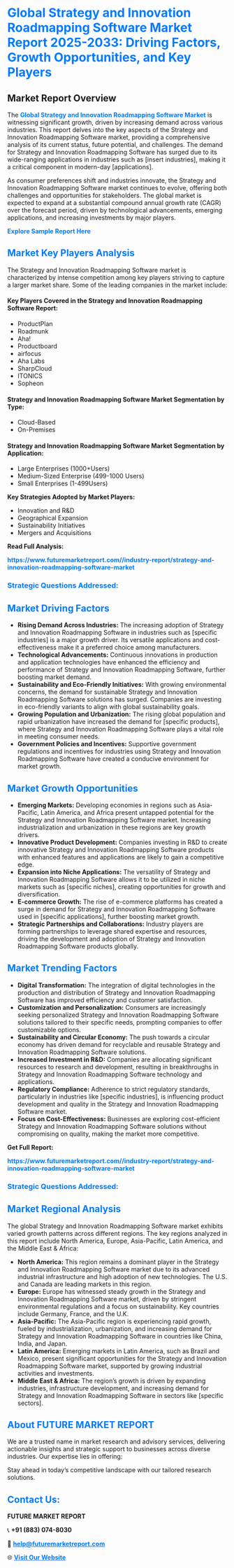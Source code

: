 <h1 style="color: #007BFF;">Global Strategy and Innovation Roadmapping Software Market Report 2025-2033: Driving Factors, Growth Opportunities, and Key Players</h1>

<section id="overview">
<h2>Market Report Overview</h2>
<p>The <a href="https://www.futuremarketreport.com//industry-report/strategy-and-innovation-roadmapping-software-market" style="color: #007BFF; text-decoration: none;"><strong>Global Strategy and Innovation Roadmapping Software Market</strong></a> is witnessing significant growth, driven by increasing demand across various industries. This report delves into the key aspects of the Strategy and Innovation Roadmapping Software market, providing a comprehensive analysis of its current status, future potential, and challenges. The demand for Strategy and Innovation Roadmapping Software has surged due to its wide-ranging applications in industries such as [insert industries], making it a critical component in modern-day [applications].</p>
<p>As consumer preferences shift and industries innovate, the Strategy and Innovation Roadmapping Software market continues to evolve, offering both challenges and opportunities for stakeholders. The global market is expected to expand at a substantial compound annual growth rate (CAGR) over the forecast period, driven by technological advancements, emerging applications, and increasing investments by major players.</p>
</section>

<section id="overview">
<p><a href="https://www.futuremarketreport.com//request-sample/reportId=51916" style="color: #007BFF; text-decoration: none;"><strong>Explore Sample Report Here</strong></a></p>
</section>

<section id="key-players">
<h2 style="color: #007BFF;">Market Key Players Analysis</h2>
<p>The Strategy and Innovation Roadmapping Software market is characterized by intense competition among key players striving to capture a larger market share. Some of the leading companies in the market include:</p>
<h4>Key Players Covered in the Strategy and Innovation Roadmapping Software Report:</h4>
<ul><li>ProductPlan</li><li>Roadmunk</li><li>Aha!</li><li>Productboard</li><li>airfocus</li><li>Aha Labs</li><li>SharpCloud</li><li>ITONICS</li><li>Sopheon</li></ul>
<h4>Strategy and Innovation Roadmapping Software Market Segmentation by Type:</h4>
<ul><li>Cloud-Based</li><li>On-Premises</li></ul>

<h4>Strategy and Innovation Roadmapping Software Market Segmentation by Application:</h4>
<ul><li>Large Enterprises (1000+Users)</li><li>Medium-Sized Enterprise (499-1000 Users)</li><li>Small Enterprises (1-499Users)</li></ul>
<p><strong>Key Strategies Adopted by Market Players:</strong></p>
<ul>
<li>Innovation and R&D</li>
<li>Geographical Expansion</li>
<li>Sustainability Initiatives</li>
<li>Mergers and Acquisitions</li>
</ul>
</section>

<section>
<p><strong>Read Full Analysis: </strong></p><a href="https://www.futuremarketreport.com//industry-report/strategy-and-innovation-roadmapping-software-market" style="color: #007BFF; text-decoration: none;"><strong>https://www.futuremarketreport.com//industry-report/strategy-and-innovation-roadmapping-software-market</strong></a>
<h3 style="color: #007BFF;">Strategic Questions Addressed:</h3>
</section>

<section id="driving-factors">
<h2 style="color: #007BFF;">Market Driving Factors</h2>
<ul>
<li><strong>Rising Demand Across Industries:</strong> The increasing adoption of Strategy and Innovation Roadmapping Software in industries such as [specific industries] is a major growth driver. Its versatile applications and cost-effectiveness make it a preferred choice among manufacturers.</li>
<li><strong>Technological Advancements:</strong> Continuous innovations in production and application technologies have enhanced the efficiency and performance of Strategy and Innovation Roadmapping Software, further boosting market demand.</li>
<li><strong>Sustainability and Eco-Friendly Initiatives:</strong> With growing environmental concerns, the demand for sustainable Strategy and Innovation Roadmapping Software solutions has surged. Companies are investing in eco-friendly variants to align with global sustainability goals.</li>
<li><strong>Growing Population and Urbanization:</strong> The rising global population and rapid urbanization have increased the demand for [specific products], where Strategy and Innovation Roadmapping Software plays a vital role in meeting consumer needs.</li>
<li><strong>Government Policies and Incentives:</strong> Supportive government regulations and incentives for industries using Strategy and Innovation Roadmapping Software have created a conducive environment for market growth.</li>
</ul>
</section>

<section id="growth-opportunities">
<h2 style="color: #007BFF;">Market Growth Opportunities</h2>
<ul>
<li><strong>Emerging Markets:</strong> Developing economies in regions such as Asia-Pacific, Latin America, and Africa present untapped potential for the Strategy and Innovation Roadmapping Software market. Increasing industrialization and urbanization in these regions are key growth drivers.</li>
<li><strong>Innovative Product Development:</strong> Companies investing in R&D to create innovative Strategy and Innovation Roadmapping Software products with enhanced features and applications are likely to gain a competitive edge.</li>
<li><strong>Expansion into Niche Applications:</strong> The versatility of Strategy and Innovation Roadmapping Software allows it to be utilized in niche markets such as [specific niches], creating opportunities for growth and diversification.</li>
<li><strong>E-commerce Growth:</strong> The rise of e-commerce platforms has created a surge in demand for Strategy and Innovation Roadmapping Software used in [specific applications], further boosting market growth.</li>
<li><strong>Strategic Partnerships and Collaborations:</strong> Industry players are forming partnerships to leverage shared expertise and resources, driving the development and adoption of Strategy and Innovation Roadmapping Software products globally.</li>
</ul>
</section>

<section id="trending-factors">
<h2 style="color: #007BFF;">Market Trending Factors</h2>
<ul>
<li><strong>Digital Transformation:</strong> The integration of digital technologies in the production and distribution of Strategy and Innovation Roadmapping Software has improved efficiency and customer satisfaction.</li>
<li><strong>Customization and Personalization:</strong> Consumers are increasingly seeking personalized Strategy and Innovation Roadmapping Software solutions tailored to their specific needs, prompting companies to offer customizable options.</li>
<li><strong>Sustainability and Circular Economy:</strong> The push towards a circular economy has driven demand for recyclable and reusable Strategy and Innovation Roadmapping Software solutions.</li>
<li><strong>Increased Investment in R&D:</strong> Companies are allocating significant resources to research and development, resulting in breakthroughs in Strategy and Innovation Roadmapping Software technology and applications.</li>
<li><strong>Regulatory Compliance:</strong> Adherence to strict regulatory standards, particularly in industries like [specific industries], is influencing product development and quality in the Strategy and Innovation Roadmapping Software market.</li>
<li><strong>Focus on Cost-Effectiveness:</strong> Businesses are exploring cost-efficient Strategy and Innovation Roadmapping Software solutions without compromising on quality, making the market more competitive.</li>
</ul>
</section>

<section>
<p><strong>Get Full Report: </strong></p><a href="https://www.futuremarketreport.com//industry-report/strategy-and-innovation-roadmapping-software-market" style="color: #007BFF; text-decoration: none;"><strong>https://www.futuremarketreport.com//industry-report/strategy-and-innovation-roadmapping-software-market</strong></a>
<h3 style="color: #007BFF;">Strategic Questions Addressed:</h3>
</section>


<section id="regional-analysis">
<h2 style="color: #007BFF;">Market Regional Analysis</h2>
<p>The global Strategy and Innovation Roadmapping Software market exhibits varied growth patterns across different regions. The key regions analyzed in this report include North America, Europe, Asia-Pacific, Latin America, and the Middle East & Africa:</p>
<ul>
<li><strong>North America:</strong> This region remains a dominant player in the Strategy and Innovation Roadmapping Software market due to its advanced industrial infrastructure and high adoption of new technologies. The U.S. and Canada are leading markets in this region.</li>
<li><strong>Europe:</strong> Europe has witnessed steady growth in the Strategy and Innovation Roadmapping Software market, driven by stringent environmental regulations and a focus on sustainability. Key countries include Germany, France, and the U.K.</li>
<li><strong>Asia-Pacific:</strong> The Asia-Pacific region is experiencing rapid growth, fueled by industrialization, urbanization, and increasing demand for Strategy and Innovation Roadmapping Software in countries like China, India, and Japan.</li>
<li><strong>Latin America:</strong> Emerging markets in Latin America, such as Brazil and Mexico, present significant opportunities for the Strategy and Innovation Roadmapping Software market, supported by growing industrial activities and investments.</li>
<li><strong>Middle East & Africa:</strong> The region’s growth is driven by expanding industries, infrastructure development, and increasing demand for Strategy and Innovation Roadmapping Software in sectors like [specific sectors].</li>
</ul>
</section>

<footer>
<h2 style="color: #007BFF;">About FUTURE MARKET REPORT</h2>
<p>We are a trusted name in market research and advisory services, delivering actionable insights and strategic support to businesses across diverse industries. Our expertise lies in offering:</p>

<p>Stay ahead in today’s competitive landscape with our tailored research solutions.</p>

<h2 style="color: #007BFF;">Contact Us:</h2>
<p><strong>FUTURE MARKET REPORT</strong></p>
<p>📞 <strong>+91 (883) 074-8030</strong></p>
<p>📧 <strong><a href="mailto:help@futuremarketreport.com" style="color: #007BFF;">help@futuremarketreport.com</a></strong></p>
<p>🌐 <strong><a href="https://www.futuremarketreport.com/" style="color: #007BFF;">Visit Our Website</a></strong></p>
</footer>